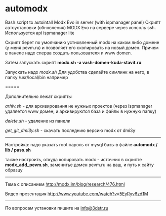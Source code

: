 automodx
========

Bash script to autointall Modx Evo in server (with ispmanager panel) 
Скрипт автоустановки (обновления) MODX Evo на сервере через консоль ssh.
Используется api ispmanager lite

Скрипт берет по умолчанию устновленный modx на каком либо домене (у меня pevm.ru) и позволяет его скопировать на новый домен.
Причем в панеле надо сперва создать пользователя и www domen.

Затем запускать скрипт **modx.sh -a vash-domen-kuda-stavit.ru**


Запускать надо *modx.sh* 
Для удобства сделайте симлинк на него, в папку /usr/local/bin например

=====

Дополнительно лежат скрипты

*arhiv.sh* - для архивирования не нужных проектов (через ispmanager удаляется www домен, и архивируются база и файлы в нужную папку)

*delete.sh* - удаление из панели

*get_git_dmi3y.sh*  - скачать последнию версию modx от dmi3y

*****
Настройка:
надо указать root пароль от mysql базы в файле
**automodx / lib / pass.sh** 


также настроить, откуда копировать modx - источник
в скрипте **modx_add_pevm.sh**, заменитье домен pevm.ru на ваш, и путь к сайту образцу


****
Тема с описанием http://modx.im/blog/research/476.html

Видео презентация
http://www.youtube.com/watch?v=5EyRyv6zd1M

****
По вопросам установки пишите на info@3dstr.ru
